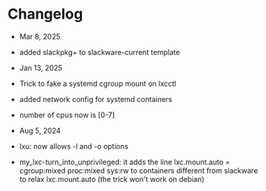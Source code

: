 # Changelog

- Mar 8, 2025
 - added slackpkg+ to slackware-current template 

- Jan 13, 2025
 - Trick to fake a systemd cgroup mount on lxcctl
 - added network config for systemd containers
 - number of cpus now is [0-7]

- Aug 5, 2024
 - lxu: now allows -l and -o options
 - my_lxc-turn_into_unprivileged: it adds the line
   lxc.mount.auto = cgroup:mixed proc:mixed sys:rw
   to containers different from slackware to relax lxc.mount.auto (the trick won't work on debian)
